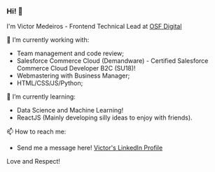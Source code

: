 ### Hi! 👋
I'm Victor Medeiros - Frontend Technical Lead at [OSF Digital](https://osf.digital/)

🔭 I’m currently working with:
- Team management and code review;
- Salesforce Commerce Cloud (Demandware) - Certified Salesforce Commerce Cloud Developer B2C (SU18)!
- Webmastering with Business Manager;
- HTML/CSS/JS/Python;

🌱 I’m currently learning:
- Data Science and Machine Learning!
- ReactJS (Mainly developing silly ideas to enjoy with friends).

📫 How to reach me: 
- Send me a message here! [Victor's LinkedIn Profile](https://www.linkedin.com/in/victor-medeiros-623b7711a/?locale=en_US)

Love and Respect!
